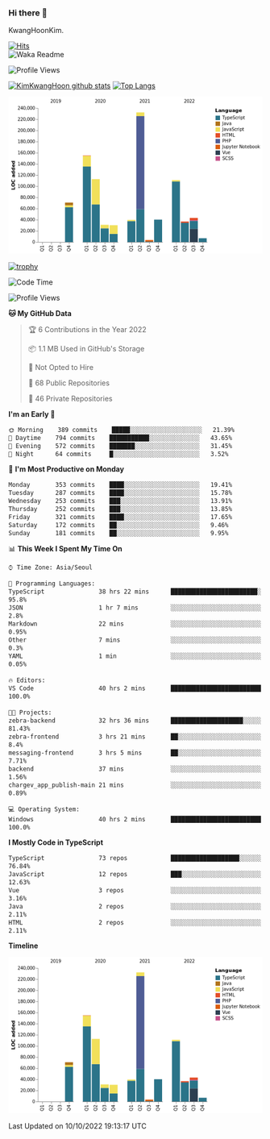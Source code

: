 ### Hi there 👋

KwangHoonKim.

[![Hits](https://hits.seeyoufarm.com/api/count/incr/badge.svg?url=https%3A%2F%2Fgithub.com%2Frhkdgns95)](https://hits.seeyoufarm.com)  
![Waka Readme](https://github.com/rhkdgns95/rhkdgns95/workflows/Waka%20Readme/badge.svg)

![Profile Views](http://img.shields.io/badge/Profile%20Views-0-blue)

[![KimKwangHoon github stats](https://github-readme-stats.vercel.app/api?username=rhkdgns95&show_icons=true)](https://github.com/rhkdgns95/github-readme-stats)   [![Top Langs](https://github-readme-stats.vercel.app/api/top-langs/?username=rhkdgns95&layout=compact)](https://github.com/rhkdgns95/github-readme-stats)   


![Chart not found](https://raw.githubusercontent.com/rhkdgns95/rhkdgns95/master/charts/bar_graph.png) 

[![trophy](https://github-profile-trophy.vercel.app/?username=rhkdgns95)](https://github.com/rhkdgns95/github-profile-trophy)

<!--START_SECTION:waka-->
![Code Time](http://img.shields.io/badge/Code%20Time-3%2C324%20hrs%2031%20mins-blue)

![Profile Views](http://img.shields.io/badge/Profile%20Views-3-blue)

**🐱 My GitHub Data** 

> 🏆 6 Contributions in the Year 2022
 > 
> 📦 1.1 MB Used in GitHub's Storage 
 > 
> 🚫 Not Opted to Hire
 > 
> 📜 68 Public Repositories 
 > 
> 🔑 46 Private Repositories  
 > 
**I'm an Early 🐤** 

```text
🌞 Morning    389 commits    █████░░░░░░░░░░░░░░░░░░░░   21.39% 
🌆 Daytime    794 commits    ███████████░░░░░░░░░░░░░░   43.65% 
🌃 Evening    572 commits    ███████░░░░░░░░░░░░░░░░░░   31.45% 
🌙 Night      64 commits     █░░░░░░░░░░░░░░░░░░░░░░░░   3.52%

```
📅 **I'm Most Productive on Monday** 

```text
Monday       353 commits    ████░░░░░░░░░░░░░░░░░░░░░   19.41% 
Tuesday      287 commits    ████░░░░░░░░░░░░░░░░░░░░░   15.78% 
Wednesday    253 commits    ███░░░░░░░░░░░░░░░░░░░░░░   13.91% 
Thursday     252 commits    ███░░░░░░░░░░░░░░░░░░░░░░   13.85% 
Friday       321 commits    ████░░░░░░░░░░░░░░░░░░░░░   17.65% 
Saturday     172 commits    ██░░░░░░░░░░░░░░░░░░░░░░░   9.46% 
Sunday       181 commits    ██░░░░░░░░░░░░░░░░░░░░░░░   9.95%

```


📊 **This Week I Spent My Time On** 

```text
⌚︎ Time Zone: Asia/Seoul

💬 Programming Languages: 
TypeScript               38 hrs 22 mins      ████████████████████████░   95.8% 
JSON                     1 hr 7 mins         ░░░░░░░░░░░░░░░░░░░░░░░░░   2.8% 
Markdown                 22 mins             ░░░░░░░░░░░░░░░░░░░░░░░░░   0.95% 
Other                    7 mins              ░░░░░░░░░░░░░░░░░░░░░░░░░   0.3% 
YAML                     1 min               ░░░░░░░░░░░░░░░░░░░░░░░░░   0.05%

🔥 Editors: 
VS Code                  40 hrs 2 mins       █████████████████████████   100.0%

🐱‍💻 Projects: 
zebra-backend            32 hrs 36 mins      ████████████████████░░░░░   81.43% 
zebra-frontend           3 hrs 21 mins       ██░░░░░░░░░░░░░░░░░░░░░░░   8.4% 
messaging-frontend       3 hrs 5 mins        ██░░░░░░░░░░░░░░░░░░░░░░░   7.71% 
backend                  37 mins             ░░░░░░░░░░░░░░░░░░░░░░░░░   1.56% 
chargev_app_publish-main 21 mins             ░░░░░░░░░░░░░░░░░░░░░░░░░   0.89%

💻 Operating System: 
Windows                  40 hrs 2 mins       █████████████████████████   100.0%

```

**I Mostly Code in TypeScript** 

```text
TypeScript               73 repos            ███████████████████░░░░░░   76.84% 
JavaScript               12 repos            ███░░░░░░░░░░░░░░░░░░░░░░   12.63% 
Vue                      3 repos             ░░░░░░░░░░░░░░░░░░░░░░░░░   3.16% 
Java                     2 repos             ░░░░░░░░░░░░░░░░░░░░░░░░░   2.11% 
HTML                     2 repos             ░░░░░░░░░░░░░░░░░░░░░░░░░   2.11%

```


**Timeline**

![Chart not found](https://raw.githubusercontent.com/rhkdgns95/rhkdgns95/master/charts/bar_graph.png) 


 Last Updated on 10/10/2022 19:13:17 UTC
<!--END_SECTION:waka-->
